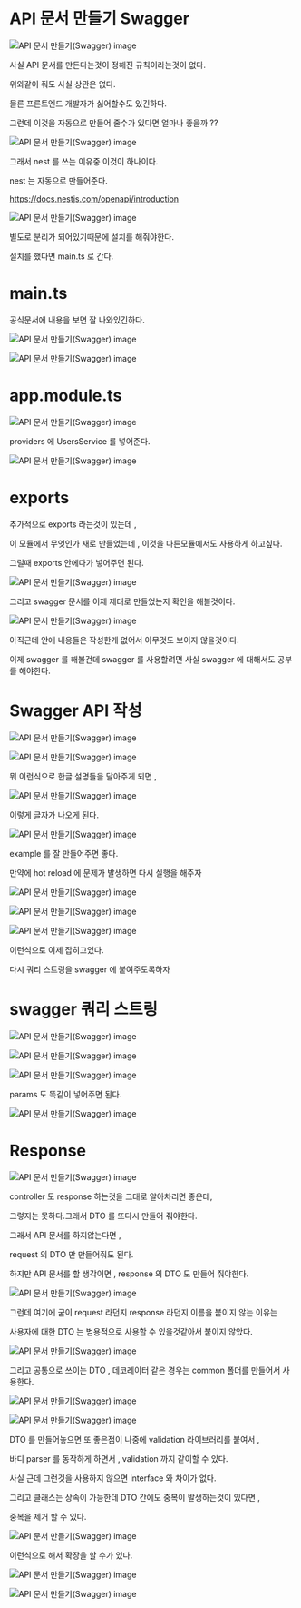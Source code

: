 # API 문서 만들기 Swagger

![API 문서 만들기(Swagger) image](https://slid-capture.s3.ap-northeast-2.amazonaws.com/public/capture_images/47bae898881f49f1b37042ade38ba0b8/a45e72c6-507f-4f74-9921-bc3392bb575b.png)


사실 API 문서를 만든다는것이 정해진 규칙이라는것이 없다.


위와같이 줘도 사실 상관은 없다.


물론 프론트엔드 개발자가 싫어할수도 있긴하다.


그런데 이것을 자동으로 만들어 줄수가 있다면 얼마나 좋을까 ??


![API 문서 만들기(Swagger) image](https://slid-capture.s3.ap-northeast-2.amazonaws.com/public/capture_images/47bae898881f49f1b37042ade38ba0b8/6aa85389-c620-40f0-b225-85433ea2d360.png)


그래서 nest 를 쓰는 이유중 이것이 하나이다.


nest 는 자동으로 만들어준다.


https://docs.nestjs.com/openapi/introduction


![API 문서 만들기(Swagger) image](https://slid-capture.s3.ap-northeast-2.amazonaws.com/public/capture_images/47bae898881f49f1b37042ade38ba0b8/7ca47e44-bf1a-43ea-a181-e148b5e97d6e.png)


별도로 분리가 되어있기때문에 설치를 해줘야한다.


설치를 했다면 main.ts 로 간다.

# main.ts


공식문서에 내용을 보면 잘 나와있긴하다.

![API 문서 만들기(Swagger) image](https://slid-capture.s3.ap-northeast-2.amazonaws.com/public/capture_images/47bae898881f49f1b37042ade38ba0b8/6326a153-2e1f-4829-9c50-130359af4c7b.png)

![API 문서 만들기(Swagger) image](https://slid-capture.s3.ap-northeast-2.amazonaws.com/public/capture_images/47bae898881f49f1b37042ade38ba0b8/943cd012-cd83-40d4-99c0-aea97925688c.png)

# app.module.ts

![API 문서 만들기(Swagger) image](https://slid-capture.s3.ap-northeast-2.amazonaws.com/public/capture_images/47bae898881f49f1b37042ade38ba0b8/1036254c-2f04-457e-add3-69c04be609b1.png)


providers 에 UsersService 를 넣어준다.

![API 문서 만들기(Swagger) image](https://slid-capture.s3.ap-northeast-2.amazonaws.com/public/capture_images/47bae898881f49f1b37042ade38ba0b8/90434eef-7f2c-415a-9772-3acd9f2ee283.png)


# exports


추가적으로 exports 라는것이 있는데 ,


이 모듈에서 무엇인가 새로 만들었는데 , 이것을 다른모듈에서도 사용하게 하고싶다.


그럴때 exports 안에다가 넣어주면 된다.

![API 문서 만들기(Swagger) image](https://slid-capture.s3.ap-northeast-2.amazonaws.com/public/capture_images/47bae898881f49f1b37042ade38ba0b8/9303f6ea-fea2-423e-a29a-58be6d507edd.png)


그리고 swagger 문서를 이제 제대로 만들었는지 확인을 해볼것이다.

![API 문서 만들기(Swagger) image](https://slid-capture.s3.ap-northeast-2.amazonaws.com/public/capture_images/47bae898881f49f1b37042ade38ba0b8/461cb9ce-728b-4478-9468-e96d12d0f6ba.png)


아직근데 안에 내용들은 작성한게 없어서 아무것도 보이지 않을것이다.


이제 swagger 를 해볼건데 swagger 를 사용할려면 사실 swagger 에 대해서도 공부를 해야한다.

# Swagger API 작성

![API 문서 만들기(Swagger) image](https://slid-capture.s3.ap-northeast-2.amazonaws.com/public/capture_images/47bae898881f49f1b37042ade38ba0b8/bf9c5eab-265a-41b4-9813-c1376a7eb5df.png)

![API 문서 만들기(Swagger) image](https://slid-capture.s3.ap-northeast-2.amazonaws.com/public/capture_images/47bae898881f49f1b37042ade38ba0b8/18626ac7-4c0f-4168-b6c0-4686c4f90969.png)


뭐 이런식으로 한글 설명들을 달아주게 되면 ,

![API 문서 만들기(Swagger) image](https://slid-capture.s3.ap-northeast-2.amazonaws.com/public/capture_images/47bae898881f49f1b37042ade38ba0b8/35c6173c-a117-4e8e-a2be-7047a79590f9.png)


이렇게 글자가 나오게 된다.

![API 문서 만들기(Swagger) image](https://slid-capture.s3.ap-northeast-2.amazonaws.com/public/image_upload/47bae898881f49f1b37042ade38ba0b8/54c0c6a9-0c88-4749-a838-9c3aeff2c865.png)


example 를 잘 만들어주면 좋다.


만약에 hot reload 에 문제가 발생하면 다시 실행을 해주자

![API 문서 만들기(Swagger) image](https://slid-capture.s3.ap-northeast-2.amazonaws.com/public/capture_images/47bae898881f49f1b37042ade38ba0b8/06fbc3dd-0e96-43a1-bb31-2f1b9976bbcd.png)

![API 문서 만들기(Swagger) image](https://slid-capture.s3.ap-northeast-2.amazonaws.com/public/capture_images/47bae898881f49f1b37042ade38ba0b8/4c6ed0a1-bf40-4600-8feb-92650bede573.png)

![API 문서 만들기(Swagger) image](https://slid-capture.s3.ap-northeast-2.amazonaws.com/public/capture_images/47bae898881f49f1b37042ade38ba0b8/6869cdfc-3be9-48af-b580-be2fd5309156.png)


이런식으로 이제 잡히고있다.


다시 쿼리 스트링을 swagger 에 붙여주도록하자

# swagger 쿼리 스트링

![API 문서 만들기(Swagger) image](https://slid-capture.s3.ap-northeast-2.amazonaws.com/public/capture_images/47bae898881f49f1b37042ade38ba0b8/70c2ed96-cfeb-402c-ba88-e744d72d0d97.png)

![API 문서 만들기(Swagger) image](https://slid-capture.s3.ap-northeast-2.amazonaws.com/public/capture_images/47bae898881f49f1b37042ade38ba0b8/7314f067-3424-4a47-91be-9ad22b035784.png)

![API 문서 만들기(Swagger) image](https://slid-capture.s3.ap-northeast-2.amazonaws.com/public/capture_images/47bae898881f49f1b37042ade38ba0b8/1f35b5b1-155c-417b-8163-67c28edca832.png)


params 도 똑같이 넣어주면 된다.


![API 문서 만들기(Swagger) image](https://slid-capture.s3.ap-northeast-2.amazonaws.com/public/capture_images/47bae898881f49f1b37042ade38ba0b8/bfd2a4c8-6405-4932-a5da-6f19e939e837.png)

# Response

![API 문서 만들기(Swagger) image](https://slid-capture.s3.ap-northeast-2.amazonaws.com/public/capture_images/47bae898881f49f1b37042ade38ba0b8/37036551-c8c3-4133-a3d7-777c8d392705.png)


controller 도 response 하는것을 그대로 알아차리면 좋은데,


그렇지는 못하다.그래서 DTO 를 또다시 만들어 줘야한다.


그래서 API 문서를 하지않는다면 ,


request 의 DTO 만 만들어줘도 된다.


하지만 API 문서를 할 생각이면 , response 의 DTO 도 만들어 줘야한다.

![API 문서 만들기(Swagger) image](https://slid-capture.s3.ap-northeast-2.amazonaws.com/public/capture_images/47bae898881f49f1b37042ade38ba0b8/082de4f9-4612-4095-a9e4-2bf47e04ff16.png)


그런데 여기에 굳이 request 라던지 response 라던지 이름을 붙이지 않는 이유는


사용자에 대한 DTO 는 범용적으로 사용할 수 있을것같아서 붙이지 않았다.

![API 문서 만들기(Swagger) image](https://slid-capture.s3.ap-northeast-2.amazonaws.com/public/capture_images/47bae898881f49f1b37042ade38ba0b8/7f126610-1133-4fd3-841b-06a6d9fe8a46.png)


그리고 공통으로 쓰이는 DTO , 데코레이터 같은 경우는 common 폴더를 만들어서 사용한다.

![API 문서 만들기(Swagger) image](https://slid-capture.s3.ap-northeast-2.amazonaws.com/public/capture_images/47bae898881f49f1b37042ade38ba0b8/3306ba1f-991b-4336-889b-22cb528b3810.png)

![API 문서 만들기(Swagger) image](https://slid-capture.s3.ap-northeast-2.amazonaws.com/public/capture_images/47bae898881f49f1b37042ade38ba0b8/b0b8ab7b-49e9-4549-9cd4-d6e6610509cd.png)


DTO 를 만들어놓으면 또 좋은점이 나중에 validation 라이브러리를 붙여서 ,


바디 parser 를 동작하게 하면서 , validation 까지 같이할 수 있다.


사실 근데 그런것을 사용하지 않으면 interface 와 차이가 없다.


그리고 클래스는 상속이 가능한데 DTO 간에도 중복이 발생하는것이 있다면 ,


중복을 제거 할 수 있다.

![API 문서 만들기(Swagger) image](https://slid-capture.s3.ap-northeast-2.amazonaws.com/public/capture_images/47bae898881f49f1b37042ade38ba0b8/967f3707-8ed7-4ffe-ae00-5efb7b2dd20d.png)


이런식으로 해서 확장을 할 수가 있다.

![API 문서 만들기(Swagger) image](https://slid-capture.s3.ap-northeast-2.amazonaws.com/public/capture_images/47bae898881f49f1b37042ade38ba0b8/5d4822e6-1975-415b-a35f-e2ebb6bfe286.png)

![API 문서 만들기(Swagger) image](https://slid-capture.s3.ap-northeast-2.amazonaws.com/public/capture_images/47bae898881f49f1b37042ade38ba0b8/78f4a926-c11f-499d-96ea-f71092c816c9.png)